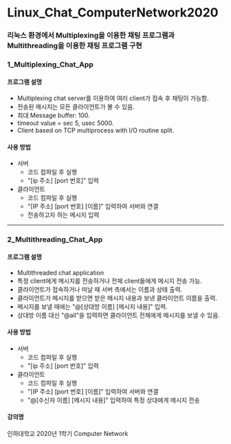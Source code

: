 # Linux_Chat_ComputerNetwork2020

### 리눅스 환경에서 Multiplexing을 이용한 채팅 프로그램과 Multithreading을 이용한 채팅 프로그램 구현

### 1_Multiplexing_Chat_App

#### 프로그램 설명
- Multiplexing chat server를 이용하여 여러 client가 접속 후 채팅이 가능함.
- 전송된 메시지는 모든 클라이언트가 볼 수 있음.
- 최대 Message buffer: 100.
- timeout value = sec 5, usec 5000.
- Client based on TCP multiprocess with I/O routine split.

#### 사용 방법
- 서버
  + 코드 컴파일 후 실행
  + "[ip 주소] [port 번호]" 입력
- 클라이언트
  + 코드 컴파일 후 실행
  + "[IP 주소] [port 번호] [이름]" 입력하여 서버와 연결
  + 전송하고자 하는 메시지 입력

***

### 2_Multithreading_Chat_App
#### 프로그램 설명
- Multithreaded chat application
- 특정 client에게 메시지를 전송하거나 전체 client들에게 메시지 전송 가능.
- 클라이언트가 접속하거나 떠날 때 서버 측에서는 이름과 상태 출력.
- 클라이언트가 메시지를 받으면 받은 메시지 내용과 보낸 클라이언트 이름을 출력.
- 메시지를 보낼 때에는 "@[상대방 이름] [메시지 내용]" 입력.
- 상대방 이름 대신 "@all"을 입력하면 클라이언트 전체에게 메시지를 보낼 수 있음.

#### 사용 방법
- 서버
  + 코드 컴파일 후 실행
  + "[ip 주소] [port 번호]" 입력
- 클라이언트
  + 코드 컴파일 후 실행
  + "[IP 주소] [port 번호] [이름]" 입력하여 서버와 연결
  + "@[수신자 이름] [메시지 내용]" 입력하여 특정 상대에게 메시지 전송

#### 강의명
인하대학교 2020년 1학기 Computer Network
